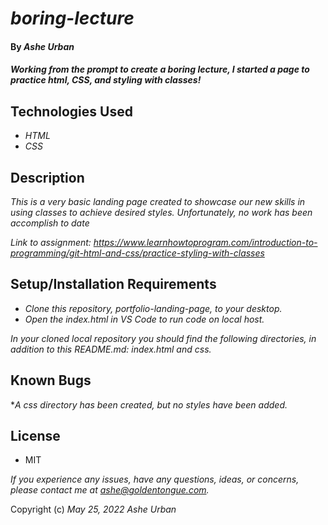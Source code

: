 # _boring-lecture_
####  By _Ashe Urban_
#### _Working from the prompt to create a boring lecture, I started a page to practice html, CSS, and styling with classes!_

## Technologies Used
* _HTML_
* _CSS_

## Description
_This is a very basic landing page created to showcase our new skills in using classes to achieve desired styles. Unfortunately, no work has been accomplish to date_

_Link to assignment: https://www.learnhowtoprogram.com/introduction-to-programming/git-html-and-css/practice-styling-with-classes_

## Setup/Installation Requirements
* _Clone this repository, portfolio-landing-page, to your desktop._
* _Open the index.html in VS Code to run code on local host._

_In your cloned local repository you should find the following directories, in addition to this README.md: index.html and css._

## Known Bugs

*_A css directory has been created, but no styles have been added._

## License
* MIT

_If you experience any issues, have any questions, ideas, or concerns, please contact me at ashe@goldentongue.com._

Copyright (c) _May 25, 2022_ _Ashe Urban_
